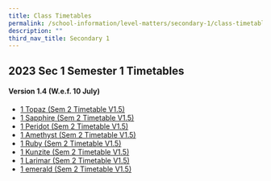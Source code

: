 ```yaml
---
title: Class Timetables
permalink: /school-information/level-matters/secondary-1/class-timetables/
description: ""
third_nav_title: Secondary 1
---
```

## 2023 Sec 1 Semester 1 Timetables

#### Version 1.4 (W.e.f. 10 July)
*    <a href="/files/Class%20Timetables/2023/Sem%202/V1_5/2023%20sem2%20s1t%20tt%20v1_5.pdf" target="_blank"> 1 Topaz (Sem 2 Timetable V1.5)</a>
*   <a href="/files/Class%20Timetables/2023/Sem%202/V1_5/2023%20sem2%20s1s%20tt%20v1_5.pdf" target="_blank"> 1 Sapphire (Sem 2 Timetable V1.5)</a>
*   <a href="/files/Class%20Timetables/2023/Sem%202/V1_5/2023%20sem2%20s1p%20tt%20v1_5.pdf" target="_blank"> 1 Peridot (Sem 2 Timetable V1.5)</a>
*  <a href="/files/Class%20Timetables/2023/Sem%202/V1_5/2023%20sem2%20s1a%20tt%20v1_5.pdf" target="_blank"> 1 Amethyst (Sem 2 Timetable V1.5)</a>
*  <a href="/files/Class%20Timetables/2023/Sem%202/V1_5/2023%20sem2%20s1r%20tt%20v1_5.pdf" target="_blank"> 1 Ruby (Sem 2 Timetable V1.5)</a>
*  <a href="/files/Class%20Timetables/2023/Sem%202/V1_5/2023%20sem2%20s1k%20tt%20v1_5.pdf" target="_blank"> 1 Kunzite (Sem 2 Timetable V1.5)</a>
*  <a href="/files/Class%20Timetables/2023/Sem%202/V1_5/2023%20sem2%20s1l%20tt%20v1_5.pdf" target="_blank"> 1 Larimar (Sem 2 Timetable V1.5)</a>
*  <a href="/files/Class%20Timetables/2023/Sem%202/V1_5/2023%20sem2%20s1e%20tt%20v1_5.pdf" target="_blank"> 1 emerald (Sem 2 Timetable V1.5)</a>